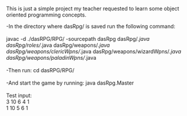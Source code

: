 This is just a simple project my teacher requested to learn some object oriented programming concepts. <br>

-In the directory where dasRpg/ is saved run the following command:<br><br>
javac -d ./dasRPG/RPG/ -sourcepath dasRpg dasRpg/*.java dasRpg/roles/*.java dasRpg/weapons/*.java dasRpg/weapons/clericWpns/*.java dasRpg/weapons/wizardWpns/*.java dasRpg/weapons/paladinWpns/*.java
<br><br>
-Then run:
cd dasRPG/RPG/
<br><br>
-And start the game by running:
java dasRpg.Master
<br><br>
Test input:<br>
3 10 6 4 1<br>
1 10 5 6 1<br>
